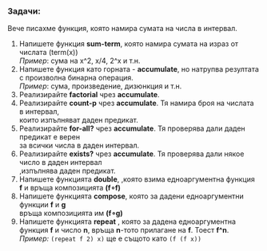 ### Задачи:
Вече писахме функция, която намира сумата на числа в интервал.

1. Напишете функция **sum-term**, която намира сумата на израз от числата (term(x))  
*Пример*: сума на x^2, x/4, 2^x и т.н.
1. Напишете функция като горната - **accumulate**, но натрупва резултата с произволна бинарна операция.  
*Пример*: сума, произведение, дизюнкция и т.н.
1. Реализирайте **factorial** чрез **accumulate**.
1. Реализирайте **count-p** чрез **accumulate**. Тя намира броя на числата в интервал,  
които изпълняват даден предикат.
1. Реализирайте **for-all?** чрез **accumulate**. Тя проверява дали даден предикат е верен  
за всички числа в даден интервал.
1. Реализирайте **exists?** чрез **accumulate**. Тя проверява дали някое число в даден интервал  
,изпълнява даден предикат.
1. Напишете функцията **double**, ,която взима едноаргументна функция **f** и връща композицията **(f∘f)**
1. Напишете функцията **compose**, която за дадени едноаргументни функции **f** и **g**  
връща композицията им **(f∘g)**
1. Напишете функцията **repeat** , която за дадена едноаргументна функция **f** и число **n**, връща
**n**-тото прилагане на **f**. Тоест **f^n**.  
*Пример:* `(repeat f 2) x)` ще е същото като `(f (f x))`
